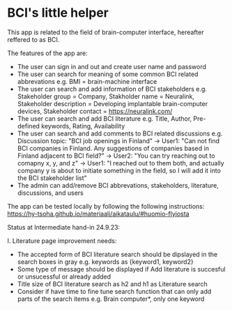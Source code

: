 # BCI's little helper

This app is related to the field of brain-computer interface, hereafter reffered to as BCI. 

The features of the app are:

- The user can sign in and out and create user name and password
- The user can search for meaning of some common BCI related abbrevations e.g. BMI = brain-machine interface
- The user can search and add information of BCI stakeholders e.g. Stakeholder group = Company, Stakholder name = Neuralink, Stakeholder description = Developing implantable brain-computer devices, Stakeholder contact = https://neuralink.com/
- The user can search and add BCI literature e.g. Title, Author, Pre-defined keywords, Rating, Availability
- The user can search and add comments to BCI related discussions e.g. Discussion topic: "BCI job openings in Finland" -> User1: "Can not find BCI companies in Finland. Any suggestions of companies based in Finland adjacent to BCI field?" -> User2: "You can try reaching out to comapny x, y, and z" -> User1: "I reached out to them both, and actually company y is about to initiate something in the field, so I will add it into the BCI stakeholder list"
- The admin can add/remove BCI abbrevations, stakeholders, literature, discussions, and users

The app can be tested locally by following the following instructions: https://hy-tsoha.github.io/materiaali/aikataulu/#huomio-flyiosta

Status at Intermediate hand-in 24.9.23:

I. Literature page improvement needs:
- The accepted form of BCI literature search should be dipslayed in the search boxes in gray e.g. keywords as {keyword1, keyword2}
- Some type of message should be displayed if Add literature is succesful or unsucessful or already added
- Title size of BCI literature search as h2 and h1 as Literature search
- Consider if have time to fine tune search function that can only add parts of the search items e.g. Brain computer*, only one keyword
